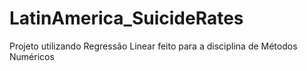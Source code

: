 # LatinAmerica_SuicideRates
Projeto utilizando Regressão Linear feito para a disciplina de Métodos Numéricos
